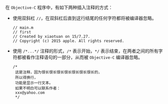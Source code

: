 在 `Objective-C` 程序中，有如下两种插入注释的方式：

+   使用双斜杠 `//`，在双斜杠后直到这行结尾的任何字符都将被编译器忽略。

    ```objc
    // main.m
    // first
    // Created by xiaotuan on 15/7.27.
    // Copyright (c) 2015 apple. All rights reserved.
    ```

+   使用 `/*...*/` 注释的形式，`/*` 表示开始，`*/` 表示结束，在两者之间的所有字符都被看作注释语句的一部分，从而被 `Objective-C` 编译器忽略。

    ```objc
    /*
     这是注释，因为很长很长很长很长很长很长很长的，
     所以得换行，
     功能是显示一行文本。
     如果不明白可以联系作者：
     xxx@yahoo.com
     */
    ```

    